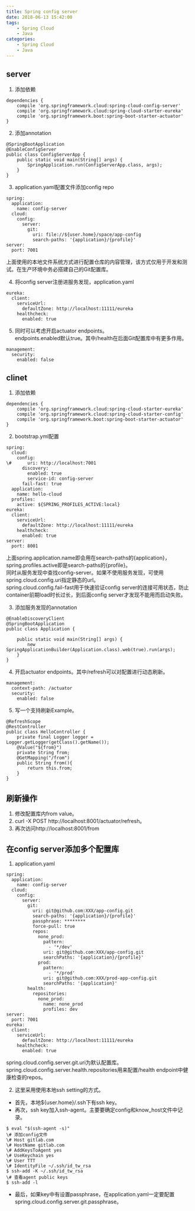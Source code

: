 ```yaml
---
title: Spring config server
date: 2018-06-13 15:42:00  
tags: 
    - Spring Cloud
    - Java
categories: 
    - Spring Cloud
    - Java  
---
```


## server
1. 添加依赖  
```
dependencies {
    compile 'org.springframework.cloud:spring-cloud-config-server'
    compile 'org.springframework.cloud:spring-cloud-starter-eureka'
    compile 'org.springframework.boot:spring-boot-starter-actuator'
}
```

2. 添加annotation  
```
@SpringBootApplication
@EnableConfigServer
public class ConfigServerApp {
    public static void main(String[] args) {
        SpringApplication.run(ConfigServerApp.class, args);
    }
}
```

3. application.yaml配置文件添加config repo  
```
spring:
  application:
    name: config-server
  cloud:
    config:
      server:
        git:
          uri: file://${user.home}/space/app-config
          search-paths: '{application}/{profile}'
server:
  port: 7001
```
上面使用的本地文件系统方式进行配置仓库的内容管理，该方式仅用于开发和测试。在生产环境中务必搭建自己的Git配置库。

4. 将config server注册进服务发现，application.yaml
```
eureka:
  client:
    serviceUrl:
      defaultZone: http://localhost:11111/eureka
    healthcheck:
      enabled: true
```

5. 同时可以考虑开启actuator endpoints。  
endpoints.enabled默认true。其中/health在后面Git配置库中有更多作用。  
```
management:
  security:
    enabled: false
```

## clinet
1. 添加依赖
```
dependencies {
    compile 'org.springframework.cloud:spring-cloud-starter-eureka'
    compile 'org.springframework.cloud:spring-cloud-starter-config'
    compile 'org.springframework.boot:spring-boot-starter-actuator'
}
```

2. bootstrap.yml配置  
```
spring:
  cloud:
    config:
\#      uri: http://localhost:7001
      discovery:
        enabled: true
        service-id: config-server
      fail-fast: true
  application:
    name: hello-cloud
  profiles:
    active: ${SPRING_PROFILES_ACTIVE:local}
eureka:
  client:
    serviceUrl:
      defaultZone: http://localhost:11111/eureka
    healthcheck:
      enabled: true
server:
  port: 8001
```
上面spring.application.name即会用在search-paths的{application}，spring.profiles.active即是search-paths的{profile}。  
同时从服务发现中查找config-server。如果不使用服务发现，可使用spring.cloud.config.uri指定静态的url。  
spring.cloud.config.fail-fast用于快速验证config server的连接可用状态，防止container前期load时长过长，到后面config server才发现不能用而启动失败。

3. 添加服务发现的annotation
```
@EnableDiscoveryClient
@SpringBootApplication
public class Application {

    public static void main(String[] args) {
        new SpringApplicationBuilder(Application.class).web(true).run(args);
    }
}
```

4. 开启actuator endpoints。其中/refresh可以对配置进行动态刷新。
```
management:
  context-path: /actuator
  security:
    enabled: false
```

5. 写一个支持刷新Example。
```
@RefreshScope
@RestController
public class HelloController {
    private final Logger logger = Logger.getLogger(getClass().getName());
    @Value("${from}")
    private String from;
    @GetMapping("/from")
    public String from(){
        return this.from;
    }
}
```

## 刷新操作
1. 修改配置库内from value。
2. curl -X POST http://localhost:8001/actuator/refresh。
3. 再次访问http://localhost:8001/from

## 在config server添加多个配置库
1. application.yaml
```
spring:
  application:
    name: config-server
  cloud:
    config:
      server:
        git:
          uri: git@github.com:XXX/app-config.git
          search-paths: '{application}/{profile}'
          passphrase: ********
          force-pull: true
          repos:
            none_prod:
              pattern:
                - '*/dev'
              uri: git@github.com:XXX/app-config.git
              searchPaths: '{application}/{profile}'
            prod:
              pattern:
                - '*/prod'
              uri: git@github.com:XXX/prod-app-config.git
              searchPaths: '{application}'
        health:
          repositories:
            none_prod:
              name: none_prod
              profiles: dev
server:
  port: 7001
eureka:
  client:
    serviceUrl:
      defaultZone: http://localhost:11111/eureka
    healthcheck:
      enabled: true
```
spring.cloud.config.server.git.uri为默认配置库。
spring.cloud.config.server.health.repositories用来配置/health endpoint中健康检查的repos。

2. 这里采用使用本地ssh setting的方式。

* 首先，本地${user.home}/.ssh下有ssh key。
* 再次，ssh key加入ssh-agent。主要要确定config和know_host文件中记录。  
```
$ eval "$(ssh-agent -s)"
\# 添加config文件
\# Host gitlab.com
\# HostName gitlab.com
\# AddKeysToAgent yes
\# UseKeychain yes
\# User TTT
\# IdentityFile ~/.ssh/id_tw_rsa
$ ssh-add -K ~/.ssh/id_tw_rsa
\# 查看agent public keys
$ ssh-add -l
```
* 最后，如果key中有设置passphrase，在application.yaml一定要配置spring.cloud.config.server.git.passphrase。

